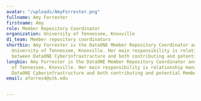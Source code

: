 ```yaml
---
avatar: "/uploads/AmyForrester.png"
fullname: Amy Forrester
firstname: Amy
role: Member Repository Coordinator
organization: University of Tennessee, Knoxville
d1_team: Member repository coordinators
shortbio: Amy Forrester is the DataONE Member Repository Coordinator and located at the
  University of Tennessee, Knoxville. Her main responsibility is relationship management
  between DataONE Cyberinfrastructure and both contributing and potential Member Repositories.
longbio: Amy Forrester is the DataONE Member Repository Coordinator and located at the University
  of Tennessee, Knoxville. Her main responsibility is relationship management between
  DataONE Cyberinfrastructure and both contributing and potential Member Repositories.
email: aforres4@utk.edu


---
```

